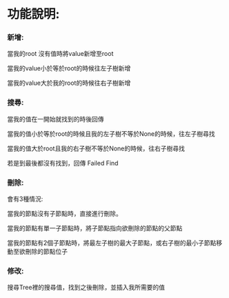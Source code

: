 
# 功能說明:

### 新增:

當我的root 沒有值時將value新增至root

當我的value小於等於root的時候往左子樹新增

當我的value大於我的root的時候往右子樹新增

### 搜尋: 

當我的值在一開始就找到的時後回傳

當我的值小於等於root的時候且我的左子樹不等於None的時候，往左子樹尋找

當我的值大於root且我的右子樹不等於None的時候，往右子樹尋找

若是到最後都沒有找到，回傳 Failed Find

### 刪除:

會有3種情況:

當我的節點沒有子節點時，直接進行刪除。

當我的節點有單一子節點時，將子節點指向欲刪除的節點的父節點

當我的節點有2個子節點時，將最左子樹的最大子節點，或右子樹的最小子節點移動至欲刪除的節點位子

### 修改:

搜尋Tree裡的搜尋值，找到之後刪除，並插入我所需要的值

